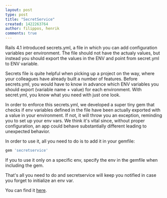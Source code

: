 ```yaml
---
layout: post
type: post
title: "SecretService"
created: 1422263764
author: filippos, henrik
comments: true
---
```


Rails 4.1 introduced secrets.yml, a file in which you can add configuration variables
per environment. The file should not have the actualy values, but instead you should
export the values in the ENV and point from secret.yml to ENV variable.

Secrets file is quite helpful when picking up a project on the way, where your
colleagues have already built a number of features. Before secrets.yml, you would
have to know in advance which ENV variables you should export (variable name + value)
for each environment. With secret.yml, you know what you need with just one look.

In order to enforce this secrets.yml, we developed a super tiny gem that checks
if env variables defined in the file have been actually exported with a value in
your environment. If not, it will throw you an exception, reminding you to set
up your env vars. We think it's vital since, without proper configuration, an app
could behave substantially different leading to unexpected behavior.

In order to use it, all you need to do is to add it in your gemfile:

```ruby
gem 'secretservice'
```

If you to use it only on a specific env, specify the env in the gemfile when
including the gem.

That's all you need to do and secretservice will keep you notified in case you
forget to initialize an env var.

You can find it [here](https://github.com/kollegorna/secretservice).
